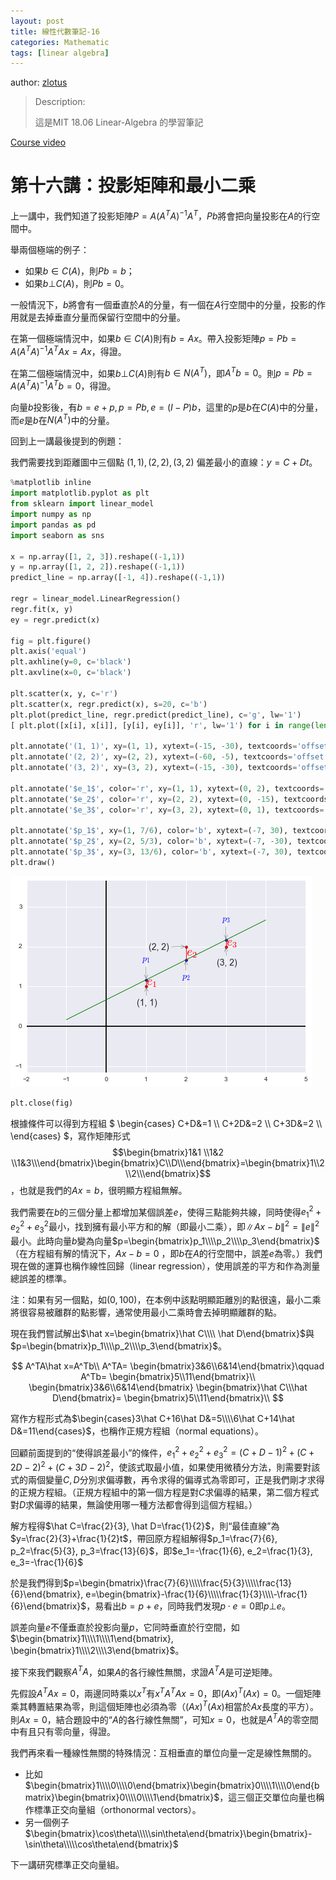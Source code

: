```yaml
---
layout: post
title: 線性代數筆記-16
categories: Mathematic
tags: [linear algebra]
---
```


author: [zlotus](https://github.com/zlotus/notes-linear-algebra)

> Description:
>
> 這是MIT 18.06 Linear-Algebra 的學習筆記	

[Course video](https://www.youtube.com/watch?v=QVKj3LADCnA&list=PLE7DDD91010BC51F8&index=17&ab_channel=MITOpenCourseWare)

<!-- more -->

# 第十六講：投影矩陣和最小二乘

上一講中，我們知道了投影矩陣$P=A(A^TA)^{-1}A^T$，$Pb$將會把向量投影在$A$的行空間中。

舉兩個極端的例子： 
* 如果$b\in C(A)$，則$Pb=b$；
* 如果$b\bot C(A)$，則$Pb=0$。

一般情況下，$b$將會有一個垂直於$A$的分量，有一個在$A$行空間中的分量，投影的作用就是去掉垂直分量而保留行空間中的分量。

在第一個極端情況中，如果$b\in C(A)$則有$b=Ax$。帶入投影矩陣$p=Pb=A(A^TA)^{-1}A^TAx=Ax$，得證。

在第二個極端情況中，如果$b\bot C(A)$則有$b\in N(A^T)$，即$A^Tb=0$。則$p=Pb=A(A^TA)^{-1}A^Tb=0$，得證。

向量$b$投影後，有$b=e+p, p=Pb, e=(I-P)b$，這里的$p$是$b$在$C(A)$中的分量，而$e$是$b$在$N(A^T)$中的分量。

回到上一講最後提到的例題：

我們需要找到距離圖中三個點 $(1, 1), (2, 2), (3, 2)$ 偏差最小的直線：$y=C+Dt$。


```python
%matplotlib inline
import matplotlib.pyplot as plt
from sklearn import linear_model
import numpy as np
import pandas as pd
import seaborn as sns

x = np.array([1, 2, 3]).reshape((-1,1))
y = np.array([1, 2, 2]).reshape((-1,1))
predict_line = np.array([-1, 4]).reshape((-1,1))

regr = linear_model.LinearRegression()
regr.fit(x, y)
ey = regr.predict(x)

fig = plt.figure()
plt.axis('equal')
plt.axhline(y=0, c='black')
plt.axvline(x=0, c='black')

plt.scatter(x, y, c='r')
plt.scatter(x, regr.predict(x), s=20, c='b')
plt.plot(predict_line, regr.predict(predict_line), c='g', lw='1')
[ plt.plot([x[i], x[i]], [y[i], ey[i]], 'r', lw='1') for i in range(len(x))]

plt.annotate('(1, 1)', xy=(1, 1), xytext=(-15, -30), textcoords='offset points', size=14, arrowprops=dict(arrowstyle="->"))
plt.annotate('(2, 2)', xy=(2, 2), xytext=(-60, -5), textcoords='offset points', size=14, arrowprops=dict(arrowstyle="->"))
plt.annotate('(3, 2)', xy=(3, 2), xytext=(-15, -30), textcoords='offset points', size=14, arrowprops=dict(arrowstyle="->"))

plt.annotate('$e_1$', color='r', xy=(1, 1), xytext=(0, 2), textcoords='offset points', size=20)
plt.annotate('$e_2$', color='r', xy=(2, 2), xytext=(0, -15), textcoords='offset points', size=20)
plt.annotate('$e_3$', color='r', xy=(3, 2), xytext=(0, 1), textcoords='offset points', size=20)

plt.annotate('$p_1$', xy=(1, 7/6), color='b', xytext=(-7, 30), textcoords='offset points', size=14, arrowprops=dict(arrowstyle="->"))
plt.annotate('$p_2$', xy=(2, 5/3), color='b', xytext=(-7, -30), textcoords='offset points', size=14, arrowprops=dict(arrowstyle="->"))
plt.annotate('$p_3$', xy=(3, 13/6), color='b', xytext=(-7, 30), textcoords='offset points', size=14, arrowprops=dict(arrowstyle="->"))
plt.draw()
```

![png](/public/img/linear-algebra-16/output_1_0.png)

```python
plt.close(fig)
```

根據條件可以得到方程組 
$
\begin{cases}
C+D&=1 \\\\
C+2D&=2 \\\\
C+3D&=2 \\\\
\end{cases}
$，寫作矩陣形式
$$\begin{bmatrix}1&1 \\1&2 \\1&3\\\end{bmatrix}\begin{bmatrix}C\\D\\\end{bmatrix}=\begin{bmatrix}1\\2\\2\\\end{bmatrix}$$，也就是我們的$Ax=b$，很明顯方程組無解。

我們需要在$b$的三個分量上都增加某個誤差$e$，使得三點能夠共線，同時使得$e_1^2+e_2^2+e_3^2$最小，找到擁有最小平方和的解（即最小二乘），即$\left\|Ax-b\right\|^2=\left\|e\right\|^2$最小。此時向量$b$變為向量$p=\begin{bmatrix}p_1\\\\p_2\\\\p_3\end{bmatrix}$（在方程組有解的情況下，$Ax-b=0$ ，即$b$在$A$的行空間中，誤差$e$為零。）我們現在做的運算也稱作線性回歸（linear regression），使用誤差的平方和作為測量總誤差的標準。

注：如果有另一個點，如$(0, 100)$，在本例中該點明顯距離別的點很遠，最小二乘將很容易被離群的點影響，通常使用最小二乘時會去掉明顯離群的點。

現在我們嘗試解出$\hat x=\begin{bmatrix}\hat C\\\\ \hat D\end{bmatrix}$與$p=\begin{bmatrix}p_1\\\\p_2\\\\p_3\end{bmatrix}$。

$$
A^TA\hat x=A^Tb\\
A^TA=
\begin{bmatrix}3&6\\6&14\end{bmatrix}\qquad
A^Tb=
\begin{bmatrix}5\\11\end{bmatrix}\\
\begin{bmatrix}3&6\\6&14\end{bmatrix}
\begin{bmatrix}\hat C\\\hat D\end{bmatrix}=
\begin{bmatrix}5\\11\end{bmatrix}\\
$$

寫作方程形式為$\begin{cases}3\hat C+16\hat D&=5\\\\6\hat C+14\hat D&=11\end{cases}$，也稱作正規方程組（normal equations）。

回顧前面提到的“使得誤差最小”的條件，$e_1^2+e_2^2+e_3^2=(C+D-1)^2+(C+2D-2)^2+(C+3D-2)^2$，使該式取最小值，如果使用微積分方法，則需要對該式的兩個變量$C, D$分別求偏導數，再令求得的偏導式為零即可，正是我們剛才求得的正規方程組。（正規方程組中的第一個方程是對$C$求偏導的結果，第二個方程式對$D$求偏導的結果，無論使用哪一種方法都會得到這個方程組。）

解方程得$\hat C=\frac{2}{3}, \hat D=\frac{1}{2}$，則“最佳直線”為$y=\frac{2}{3}+\frac{1}{2}t$，帶回原方程組解得$p_1=\frac{7}{6}, p_2=\frac{5}{3}, p_3=\frac{13}{6}$，即$e_1=-\frac{1}{6}, e_2=\frac{1}{3}, e_3=-\frac{1}{6}$

於是我們得到$p=\begin{bmatrix}\frac{7}{6}\\\\\frac{5}{3}\\\\\frac{13}{6}\end{bmatrix}, e=\begin{bmatrix}-\frac{1}{6}\\\\\frac{1}{3}\\\\-\frac{1}{6}\end{bmatrix}$，易看出$b=p+e$，同時我們发現$p\cdot e=0$即$p\bot e$。

誤差向量$e$不僅垂直於投影向量$p$，它同時垂直於行空間，如 $\begin{bmatrix}1\\\\1\\\\1\end{bmatrix}, \begin{bmatrix}1\\\\2\\\\3\end{bmatrix}$。

接下來我們觀察$A^TA$，如果$A$的各行線性無關，求證$A^TA$是可逆矩陣。

先假設$A^TAx=0$，兩邊同時乘以$x^T$有$x^TA^TAx=0$，即$(Ax)^T(Ax)=0$。一個矩陣乘其轉置結果為零，則這個矩陣也必須為零（$(Ax)^T(Ax)$相當於$Ax$長度的平方）。則$Ax=0$，結合題設中的“$A$的各行線性無關”，可知$x=0$，也就是$A^TA$的零空間中有且只有零向量，得證。

我們再來看一種線性無關的特殊情況：互相垂直的單位向量一定是線性無關的。

* 比如$\begin{bmatrix}1\\\\0\\\\0\end{bmatrix}\begin{bmatrix}0\\\\1\\\\0\end{bmatrix}\begin{bmatrix}0\\\\0\\\\1\end{bmatrix}$，這三個正交單位向量也稱作標準正交向量組（orthonormal vectors）。
* 另一個例子$\begin{bmatrix}\cos\theta\\\\\sin\theta\end{bmatrix}\begin{bmatrix}-\sin\theta\\\\\cos\theta\end{bmatrix}$

下一講研究標準正交向量組。
